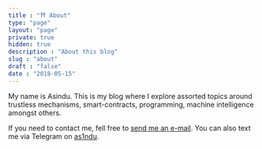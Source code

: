 ```yaml
---
title : "⛩ About"
type: "page"
layout: "page"
private: true
hidden: true
description : "About this blog"
slug : "about"
draft : "false"
date : "2018-05-15"
---
```


My name is Asindu. This is my blog where I explore assorted  topics around trustless mechanisms, smart-contracts, programming, machine intelligence amongst others.

<!-- 
The blog is called "Synchronising Life & Dreams" because I believe the sole purpose of a humans is to work towards turning their present world (life) in to the world the want (dreams). We should always try to keep our life & dreams in sync, or else we loose a sense of purpose.🙂

I am very active on twitter & also keep a repository of notes on interesing papers, talks & experiments, mostly around software.

My programming languages of choice usually revolve around Python,  Nim & Dart. I also write smart-contract code in Scilla, Vyper & Solidty.
As for my  main work, as of late revolves around designing & building dapps that run on Zilliqa.


I also maintain various side projects;

- [Scilla VScode](#) : VScode etension for the scilla smart contact language.
- [Talla](#) : TOTP client for the desktop.
- [Shamin](#) : A Shamir secret sharing client for Windows.
- [Ruth RSS](#) : An RSS reader with autommatic text summarization & text to Speech.
- [Rave](#) : Flutter plugin that supports Mobile Money transactions  via Flutterwave.
- [EQN](#) : A math pre-processor for Eqn notation. 
-->

If you need to contact me, fell free to [send me an e-mail](mailto:adwillfred@gmail.com). 
You can also text me via Telegram on [as1ndu](https://t.me/as1ndu).